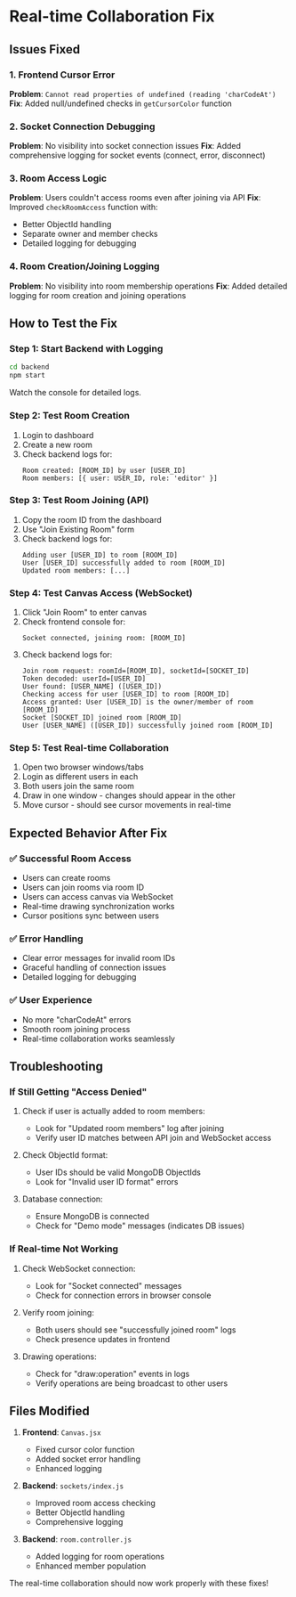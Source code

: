 # Real-time Collaboration Fix

## Issues Fixed

### 1. Frontend Cursor Error
**Problem**: `Cannot read properties of undefined (reading 'charCodeAt')`
**Fix**: Added null/undefined checks in `getCursorColor` function

### 2. Socket Connection Debugging
**Problem**: No visibility into socket connection issues
**Fix**: Added comprehensive logging for socket events (connect, error, disconnect)

### 3. Room Access Logic
**Problem**: Users couldn't access rooms even after joining via API
**Fix**: Improved `checkRoomAccess` function with:
- Better ObjectId handling
- Separate owner and member checks
- Detailed logging for debugging

### 4. Room Creation/Joining Logging
**Problem**: No visibility into room membership operations
**Fix**: Added detailed logging for room creation and joining operations

## How to Test the Fix

### Step 1: Start Backend with Logging
```bash
cd backend
npm start
```
Watch the console for detailed logs.

### Step 2: Test Room Creation
1. Login to dashboard
2. Create a new room
3. Check backend logs for:
   ```
   Room created: [ROOM_ID] by user [USER_ID]
   Room members: [{ user: USER_ID, role: 'editor' }]
   ```

### Step 3: Test Room Joining (API)
1. Copy the room ID from the dashboard
2. Use "Join Existing Room" form
3. Check backend logs for:
   ```
   Adding user [USER_ID] to room [ROOM_ID]
   User [USER_ID] successfully added to room [ROOM_ID]
   Updated room members: [...]
   ```

### Step 4: Test Canvas Access (WebSocket)
1. Click "Join Room" to enter canvas
2. Check frontend console for:
   ```
   Socket connected, joining room: [ROOM_ID]
   ```
3. Check backend logs for:
   ```
   Join room request: roomId=[ROOM_ID], socketId=[SOCKET_ID]
   Token decoded: userId=[USER_ID]
   User found: [USER_NAME] ([USER_ID])
   Checking access for user [USER_ID] to room [ROOM_ID]
   Access granted: User [USER_ID] is the owner/member of room [ROOM_ID]
   Socket [SOCKET_ID] joined room [ROOM_ID]
   User [USER_NAME] ([USER_ID]) successfully joined room [ROOM_ID]
   ```

### Step 5: Test Real-time Collaboration
1. Open two browser windows/tabs
2. Login as different users in each
3. Both users join the same room
4. Draw in one window - changes should appear in the other
5. Move cursor - should see cursor movements in real-time

## Expected Behavior After Fix

### ✅ Successful Room Access
- Users can create rooms
- Users can join rooms via room ID
- Users can access canvas via WebSocket
- Real-time drawing synchronization works
- Cursor positions sync between users

### ✅ Error Handling
- Clear error messages for invalid room IDs
- Graceful handling of connection issues
- Detailed logging for debugging

### ✅ User Experience
- No more "charCodeAt" errors
- Smooth room joining process
- Real-time collaboration works seamlessly

## Troubleshooting

### If Still Getting "Access Denied"
1. Check if user is actually added to room members:
   - Look for "Updated room members" log after joining
   - Verify user ID matches between API join and WebSocket access

2. Check ObjectId format:
   - User IDs should be valid MongoDB ObjectIds
   - Look for "Invalid user ID format" errors

3. Database connection:
   - Ensure MongoDB is connected
   - Check for "Demo mode" messages (indicates DB issues)

### If Real-time Not Working
1. Check WebSocket connection:
   - Look for "Socket connected" messages
   - Check for connection errors in browser console

2. Verify room joining:
   - Both users should see "successfully joined room" logs
   - Check presence updates in frontend

3. Drawing operations:
   - Check for "draw:operation" events in logs
   - Verify operations are being broadcast to other users

## Files Modified

1. **Frontend**: `Canvas.jsx`
   - Fixed cursor color function
   - Added socket error handling
   - Enhanced logging

2. **Backend**: `sockets/index.js`
   - Improved room access checking
   - Better ObjectId handling
   - Comprehensive logging

3. **Backend**: `room.controller.js`
   - Added logging for room operations
   - Enhanced member population

The real-time collaboration should now work properly with these fixes!
